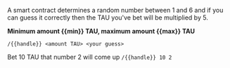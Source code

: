 A smart contract determines a random number between 1 and 6 and if you can guess it correctly then the TAU you've bet will be multiplied by 5.

**Minimum amount {{min}} TAU, maximum amount {{max}} TAU**

`/{{handle}} <amount TAU> <your guess>`

Bet 10 TAU that number 2 will come up
`/{{handle}} 10 2`